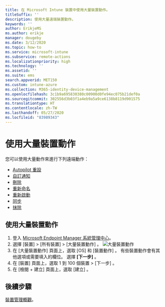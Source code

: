 ```yaml
---
title: 在 Microsoft Intune 裝置中使用大量裝置動作。
titleSuffix: ''
description: 使用大量遠端裝置動作。
keywords: ''
author: ErikjeMS
ms.author: erikje
manager: dougeby
ms.date: 3/12/2020
ms.topic: how-to
ms.service: microsoft-intune
ms.subservice: remote-actions
ms.localizationpriority: high
ms.technology: ''
ms.assetid: ''
ms.suite: ems
search.appverid: MET150
ms.custom: intune-azure
ms.collection: M365-identity-device-management
ms.openlocfilehash: 3c1b9a695830380c00900d0fe94ec075b21def0a
ms.sourcegitcommit: 302556d3b03f1a4eb9a5a9ce6138b8119d901575
ms.translationtype: HT
ms.contentlocale: zh-TW
ms.lasthandoff: 05/27/2020
ms.locfileid: "83989343"
---
```

# <a name="use-bulk-device-actions"></a>使用大量裝置動作

您可以使用大量動作來進行下列遠端動作：
- [Autopilot 重設](https://docs.microsoft.com/windows/deployment/windows-autopilot/windows-autopilot-reset#reset-devices-with-remote-windows-autopilot-reset)
- [自訂通知](custom-notifications.md#send-a-custom-notification-to-a-single-device)
- [刪除](devices-wipe.md#delete-devices-from-the-intune-portal)
- [重新命名](device-rename.md)
- [重新啟動](device-restart.md)
- [同步](device-sync.md)
- [抹除](devices-wipe.md#wipe)

## <a name="use-a-bulk-device-action"></a>使用大量裝置動作

1. 登入 [Microsoft Endpoint Manager 系統管理中心](https://go.microsoft.com/fwlink/?linkid=2109431)。
2. 選擇 [裝置]   > [所有裝置]   > [大量裝置動作]  。
![大量裝置動作](./media/bulk-device-actions/bulk-device-actions.png)
3. 在 [大量裝置動作]  頁面上，選取 [OS]  和 [裝置動作]  。 有些裝置動作會有其他選項或需要填入的欄位。 選擇 **[下一步]** 。
4. 在 [裝置]  頁面上，選取 1 到 100 個裝置 > [下一步]  。
5. 在 [檢閱 + 建立]  頁面上，選取 [建立]  。

## <a name="next-steps"></a>後續步驟
[裝置管理概觀](device-management.md)。
